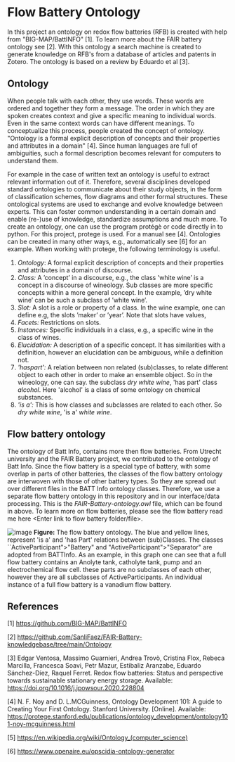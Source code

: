 # Flow Battery Ontology
In this project an ontology on redox flow batteries (RFB) is created with help from "BIG-MAP/BattINFO" [1]. To learn more about the FAIR battery ontology see [2]. With this ontology a search machine is created to generate knowledge on RFB's from a database of articles and patents in Zotero. The ontology is based on a review by Eduardo et al [3].

## Ontology
When people talk with each other, they use words. These words are ordered and together they form a message. The order in which they are spoken creates context and give a specific meaning to individual words. Even in the same context words can have different meanings. To conceptualize this process, people created the concept of ontology. "Ontology is a formal explicit description of concepts and their properties and attributes in a domain" [4]. Since human languages are full of ambiguities, such a formal description becomes relevant for computers to understand them.

For example in the case of written text an ontology is useful to extract relevant information out of it. Therefore, several disciplines developed standard ontologies to communicate about their study objects, in the form of classification schemes, flow diagrams and other formal structures. These ontological systems are used to exchange and evolve knowledge between experts. This can foster common understanding in a certain domain and enable (re-)use of knowledge, standardize assumptions and much more.
To create an ontology, one can use the program protégè or code directly in to python. For this project, protege is used. For a manual see [4]. Ontologies can be created in many other ways, e.g., automatically see [6] for an example. When working with protege, the following terminology is useful.
1. *Ontology*: A formal explicit description of concepts and their properties and attributes in a domain
of discourse.
2. *Class:* A ’concept’ in a discourse, e.g., the class 'white wine’ is a concept in a discourse of wineology.
Sub classes are more specific concepts within a more general concept. In the example, ’dry white
wine’ can be such a subclass of ’white wine’.
3. *Slot:* A slot is a role or property of a class. In the wine example, one can define e.g, the slots ’maker’ or
’year’. Note that slots have values,
4. *Facets:* Restrictions on slots.
5. *Instances:* Specific individuals in a class, e.g., a specific wine in the class of wines.
6. *Elucidation:* A description of a specific concept. It has similarities with a definition, however an elucidation can be ambiguous, while a definition not. 
7. *'haspart':* A relation between non related (sub)classes, to relate different object to each other in order to make an ensemble object. So in the wineology, one can say. the subclass *dry white wine*, 'has part' class *alcohol*. Here 'alcohol' is a class of some ontology on chemical substances. 
8. *'is a':* This is how classes and subclasses are related to each other. So *dry white wine*, 'is a' *white wine*. 

## Flow battery ontology
The ontology of Batt Info, contains more then flow batteries. From Utrecht university and the FAIR Battery project, we contributed to the ontology of Batt Info. Since the flow battery is a special type of battery, with some overlap in parts of other batteries, the classes of the flow battery ontology are interwoven with those of other battery types. So they are spread out over different files in the BATT Info ontology classes. Therefore, we use a separate flow battery ontology in this repository and in our interface/data processing. This is the *FAIR-Battery-ontology.owl* file, which can be found in above. To learn more on flow batteries, please see the flow battery read me here <Enter link to flow battery folder/file>.

![image](https://user-images.githubusercontent.com/93695286/224756657-827f7265-866b-468a-b7ce-fe231d4bfdfb.png)
**Figure:** The flow battery ontology. The blue and yellow lines, represent 'is a' and 'has Part' relations between (sub)Classes. The classes ``ActiveParticipant">"Battery" and "ActiveParticipant">"Separator" are adopted from BATTInfo. As an example, in this graph one can see that a full flow battery contains an Anolyte tank, catholyte tank, pump and an electrochemical flow cell. these parts are no subclasses of each other, however they are all subclasses of ActiveParticipants. An individual instance of a full flow battery is a vanadium flow battery. 

## References
[1] <https://github.com/BIG-MAP/BattINFO>

[2] <https://github.com/SanliFaez/FAIR-Battery-knowledgebase/tree/main/Ontology>

[3] Edgar Ventosa, Massimo Guarnieri, Andrea Trovò, Cristina Flox, Rebeca Marcilla, Francesca Soavi, Petr Mazur, Estibaliz Aranzabe, Eduardo Sánchez-Díez, Raquel Ferret. Redox flow batteries: Status and perspective towards sustainable stationary energy storage. Available: https://doi.org/10.1016/j.jpowsour.2020.228804

[4] N. F. Noy and D. L.MCGuinness, Ontology Development 101: A guide to Creating Your First
Ontology. Stanford University. [Online].
Available: https://protege.stanford.edu/publications/ontology_development/ontology101-noy-mcguinness.html

[5] https://en.wikipedia.org/wiki/Ontology_(computer_science) 

[6] https://www.openaire.eu/opscidia-ontology-generator
